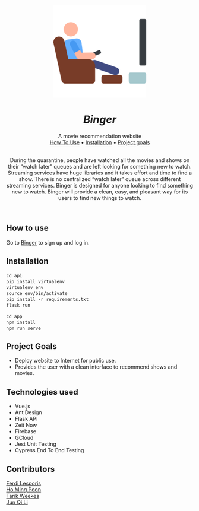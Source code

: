 <div align="center">
  <img src="app/src/assets/svg/binger-logo.svg" alt="Binger - a movie recommendation application" width="250" height="250">
  <h1 align="center"><i>Binger</i></h1>
  A movie recommendation website
</div>

<div align="center">
  <a href="#how-to-use">How To Use</a> •
  <a href="#installation">Installation</a> •
  <a href="#project-goals">Project goals</a>
</div>
<br>

<p align="center">
  During the quarantine, people have watched all the movies and shows on their “watch later” queues and are left looking for something new to watch. Streaming services have huge libraries and it takes effort and time to find a show. There is no centralized “watch later” queue across different streaming services. Binger is designed for anyone looking to find something new to watch. Binger will provide a clean, easy, and pleasant way for its users to find new things to watch.
</p>
<br>

## How to use

Go to [Binger](https://binger.vercel.app) to sign up and log in.

## Installation

```
cd api
pip install virtualenv
virtualenv env
source env/bin/activate
pip install -r requirements.txt
flask run
```

```
cd app
npm install
npm run serve
```

## Project Goals

- Deploy website to Internet for public use.
- Provides the user with a clean interface to recommend shows and movies.

## Technologies used

- Vue.js
- Ant Design
- Flask API
- Zeit Now
- Firebase
- GCloud
- Jest Unit Testing
- Cypress End To End Testing

## Contributors

[Ferdi Lesporis](https://github.com/LeKinchi)  
[Ho Ming Poon](https://github.com/ShinValor)  
[Tarik Weekes](https://github.com/tweekes1)  
[Jun Qi Li](https://github.com/junqili259)  
